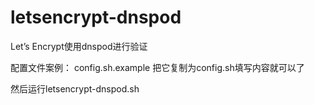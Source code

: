 # letsencrypt-dnspod
Let’s Encrypt使用dnspod进行验证

配置文件案例：
    config.sh.example
把它复制为config.sh填写内容就可以了

然后运行letsencrypt-dnspod.sh